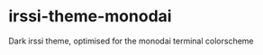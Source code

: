 irssi-theme-monodai
===================

Dark irssi theme, optimised for the monodai terminal colorscheme